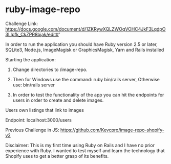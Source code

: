 # ruby-image-repo
Challenge Link: https://docs.google.com/document/d/1ZKRywXQLZWOqVOHC4JkF3LqdpO3Llpfk_CkZPR8bjak/edit#'

In order to run the application you should have Ruby version 2.5 or later, SQLite3, Node.js, ImageMagisk or GraphicsMagisk, Yarn and Rails installed

Starting the application:

1. Change directories to /image-repo.

2. Then for Windows use the command: ruby bin/rails server, Otherwise use: bin/rails server

3. In order to test the functionality of the app you can hit the endpoints for users in order to create and delete images.


Users own listings that link to images

Endpoint:
localhost:3000/users

Previous Challenge in JS:
https://github.com/Kevcpro/image-repo-shopify-v2

Disclaimer: This is my first time using Ruby on Rails and I have no prior experience with Ruby. I wanted to test myself and learn the technology that Shopify uses to get a better grasp of its benefits.
